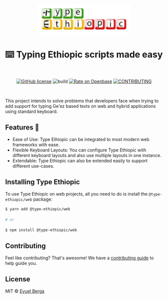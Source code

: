 <p align="center">
  <a href="https://github.com/eyuelberga/type-ethiopic">
    <img src="https://github.com/eyuelberga/type-ethiopic/blob/master/logo/logo.png?raw=true" alt="Type Ethiopic logo" width="300" />
  </a>
</p>

<h1 align="center">⌨️ Typing Ethiopic scripts made easy</h1>

<br>

<p align="center">
<a href="https://github.com/eyuelberga/type-ethiopic/blob/master/LICENSE"><img alt="GitHub license" src="https://img.shields.io/github/license/eyuelberga/type-ethiopic"></a>
<img alt="build" src="https://travis-ci.org/eyuelberga/type-ethiopic.svg?branch=master">
<a href="https://openbase.com/js/@type-ethiopic/web?utm_source=embedded&utm_medium=badge&utm_campaign=rate-badge"><img alt="Rate on Openbase" src="https://badges.openbase.com/js/rating/@type-ethiopic/web.svg"></a>
<a href="https://github.com/eyuelberga/type-ethiopic/blob/master/CONTRIBUTING.md"><img alt="CONTRIBUTING" src="https://img.shields.io/badge/Contributor%20Covenant-2.0-4baaaa.svg"></a>

</p>
<br />

This project intends to solve problems that developers face when trying to add support for typing Ge'ez based texts on web and hybrid applications using standard keyboard.

## Features 🚀

-   Ease of Use: Type Ethiopic can be integrated to most modern web frameworks with ease.
-   Flexible Keyboard Layouts: You can configure Type Ethiopic with different keyboard layouts and also use multiple layouts in one instance.
-   Extendable: Type Ethiopic can also be extended easily to support different use-cases.

## Installing Type Ethiopic

To use Type Ethiopic on web projects, all you need to do is install the
`@type-ethiopic/web` package:

```sh
$ yarn add @type-ethiopic/web

# or

$ npm install @type-ethiopic/web
```

## Contributing

Feel like contributing? That's awesome! We have a
[contributing guide](./CONTRIBUTING.md) to help guide you.

## License

MIT © [Eyuel Berga](https://github.com/eyuelberga)
